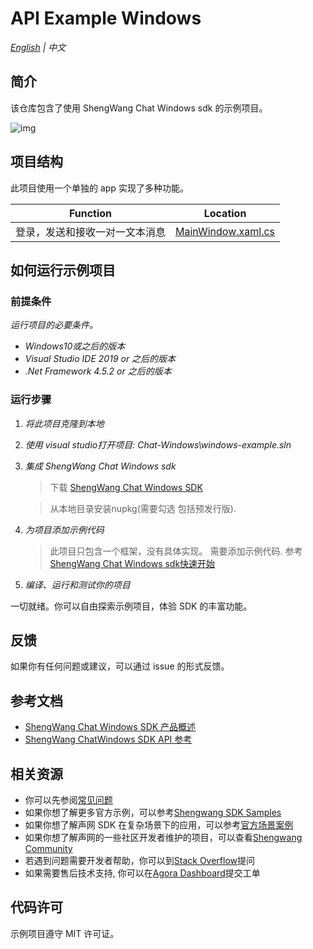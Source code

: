 # API Example Windows

_[English](README.md) | 中文_

## 简介

该仓库包含了使用 ShengWang Chat Windows sdk 的示例项目。

![img](../windows-example/images/win-running.png)

## 项目结构

此项目使用一个单独的 app 实现了多种功能。

| Function   | Location  |
| --------------- | ------------------------ |
| 登录，发送和接收一对一文本消息 |[ MainWindow.xaml.cs ](https://github.com/Shengwang-Lab/Shengwang-Chat-API-Examples/blob/main/Chat-Windows/MainWindow.xaml.cs) |


## 如何运行示例项目

### 前提条件

*运行项目的必要条件。*

- *Windows10或之后的版本*
- *Visual Studio IDE 2019 or 之后的版本*
- *.Net Framework 4.5.2 or 之后的版本*

### 运行步骤

1. *将此项目克隆到本地*
2. *使用 visual studio打开项目: Chat-Windows\windows-example.sln*
3. *集成 ShengWang Chat Windows sdk*
   > 下载 [ ShengWang Chat Windows SDK](https://docs.agora.io/en/sdks?platform=windows)

   > 从本地目录安装nupkg(需要勾选 包括预发行版).

4. *为项目添加示例代码*

   > 此项目只包含一个框架，没有具体实现。
   需要添加示例代码. 参考 [ShengWang Chat Windows sdk快速开始](https://docs.agora.io/en/agora-chat/get-started/get-started-sdk?platform=windows)

5. *编译、运行和测试你的项目*

一切就绪。你可以自由探索示例项目，体验 SDK 的丰富功能。


## 反馈

如果你有任何问题或建议，可以通过 issue 的形式反馈。

## 参考文档

- [ShengWang Chat Windows SDK 产品概述](https://docs.agora.io/en/agora-chat/agora_chat_overview?platform=Windows)
- [ShengWang ChatWindows SDK API 参考](https://api-ref.agora.io/en/chat-sdk/unity/1.x/index.html)

## 相关资源

- 你可以先参阅[常见问题](https://doc.shengwang.cn/faq/list)
- 如果你想了解更多官方示例，可以参考[Shengwang SDK Samples](https://github.com/Shengwang-Lab)
- 如果你想了解声网 SDK 在复杂场景下的应用，可以参考[官方场景案例](https://github.com/AgoraIO-usecase)
- 如果你想了解声网的一些社区开发者维护的项目，可以查看[Shengwang Community](https://github.com/Shengwang-Lab)
- 若遇到问题需要开发者帮助，你可以到[Stack Overflow](https://stackoverflow.com/questions/tagged/agora.io)提问
- 如果需要售后技术支持, 你可以在[Agora Dashboard](https://dashboard.agora.io)提交工单

## 代码许可

示例项目遵守 MIT 许可证。
